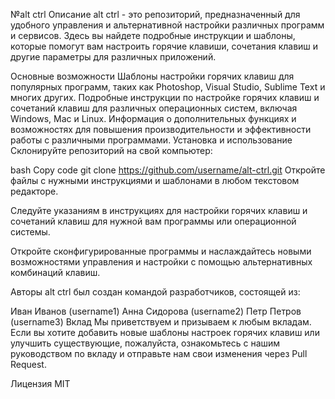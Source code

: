 №alt ctrl
Описание
alt ctrl - это репозиторий, предназначенный для удобного управления и альтернативной настройки различных программ и сервисов. Здесь вы найдете подробные инструкции и шаблоны, которые помогут вам настроить горячие клавиши, сочетания клавиш и другие параметры для различных приложений.

Основные возможности
Шаблоны настройки горячих клавиш для популярных программ, таких как Photoshop, Visual Studio, Sublime Text и многих других.
Подробные инструкции по настройке горячих клавиш и сочетаний клавиш для различных операционных систем, включая Windows, Mac и Linux.
Информация о дополнительных функциях и возможностях для повышения производительности и эффективности работы с различными программами.
Установка и использование
Склонируйте репозиторий на свой компьютер:

bash
Copy code
git clone https://github.com/username/alt-ctrl.git
Откройте файлы с нужными инструкциями и шаблонами в любом текстовом редакторе.

Следуйте указаниям в инструкциях для настройки горячих клавиш и сочетаний клавиш для нужной вам программы или операционной системы.

Откройте сконфигурированные программы и наслаждайтесь новыми возможностями управления и настройки с помощью альтернативных комбинаций клавиш.

Авторы
alt ctrl был создан командой разработчиков, состоящей из:

Иван Иванов (username1)
Анна Сидорова (username2)
Петр Петров (username3)
Вклад
Мы приветствуем и призываем к любым вкладам. Если вы хотите добавить новые шаблоны настроек горячих клавиш или улучшить существующие, пожалуйста, ознакомьтесь с нашим руководством по вкладу и отправьте нам свои изменения через Pull Request.

Лицензия
MIT